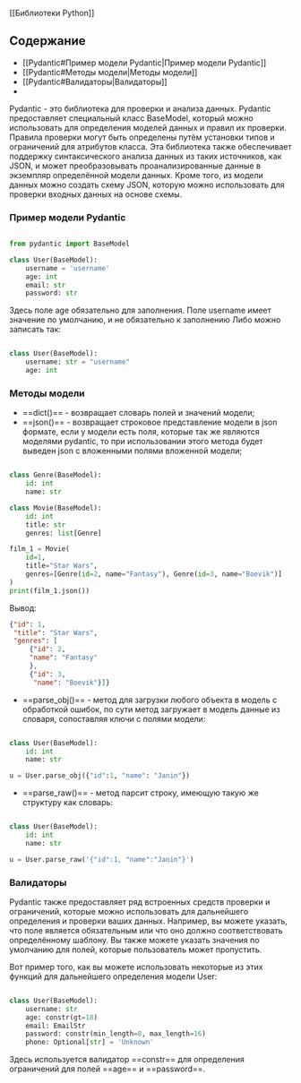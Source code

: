 [[Библиотеки Python]]

## Содержание
 - [[Pydantic#Пример модели Pydantic|Пример модели Pydantic]]
 - [[Pydantic#Методы модели|Методы модели]]
 - [[Pydantic#Валидаторы|Валидаторы]]
 - 
 

Pydantic - это библиотека для проверки и анализа данных.
Pydantic предоставляет специальный класс BaseModel, который можно использовать для определения моделей данных и правил их проверки. Правила проверки могут быть определены путём установки типов и ограничений для атрибутов класса.
Эта библиотека также обеспечивает поддержку синтаксического анализа данных из таких источников, как JSON, и может преобразовывать проанализированные данные в экземпляр определённой модели данных. Кроме того, из модели данных можно создать схему JSON, которую можно использовать для проверки входных данных на основе схемы.

### Пример модели Pydantic
```Python

from pydantic import BaseModel 

class User(BaseModel): 
	username = 'username'
	age: int 
	email: str 
	password: str
```
Здесь поле age обязательно для заполнения. Поле username имеет значение по умолчанию, и не обязательно к заполнению
Либо можно записать так:
```python

class User(BaseModel):
	username: str = "username"
	age: int
```

### Методы модели

- ==dict()== - возвращает словарь полей и значений модели;
- ==json()== - возвращает строковое представление модели в json формате, если у модели есть поля, которые так же являются моделями pydantic, то при использовании этого метода будет выведен json с вложенными полями вложенной модели;
```Python

class Genre(BaseModel):
	id: int
	name: str

class Movie(BaseModel):
	id: int
	title: str
	genres: list[Genre]

film_1 = Movie(
	id=1,
	title="Star Wars",
	genres=[Genre(id=2, name="Fantasy"), Genre(id=3, name="Boevik")]
)
print(film_1.json())
```
Вывод:
```Json
{"id": 1, 
 "title": "Star Wars", 
 "genres": [
	 {"id": 2, 
	 "name": "Fantasy"
	 },
	 {"id": 3,
	  "name": "Boevik"}]}
```


- ==parse_obj()== - метод для загрузки любого объекта в модель с обработкой ошибок, 
по сути метод загружает в модель данные из словаря, сопоставляя ключи с полями модели:
```Python

class User(BaseModel):
	id: int
	name: str

u = User.parse_obj({"id":1, "name": "Janin"})
```

- ==parse_raw()== - метод парсит строку, имеющую такую же структуру как словарь:
```Python

class User(BaseModel):
	id: int
	name: str

u = User.parse_raw('{"id":1, "name":"Janin"}')
```

### Валидаторы
Pydantic также предоставляет ряд встроенных средств проверки и ограничений, которые можно использовать для дальнейшего определения и проверки ваших данных. Например, вы можете указать, что поле является обязательным или что оно должно соответствовать определённому шаблону. Вы также можете указать значения по умолчанию для полей, которые пользователь может пропустить.

Вот пример того, как вы можете использовать некоторые из этих функций для дальнейшего определения модели User:

```Python

class User(BaseModel): 
	username: str 
	age: constr(gt=18) 
	email: EmailStr 
	password: constr(min_length=8, max_length=16) 
	phone: Optional[str] = 'Unknown'
```
Здесь используется валидатор ==constr== для определения ограничений для полей ==age== и ==password==.